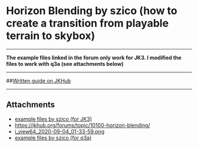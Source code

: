 # Horizon Blending by szico (how to create a transition from playable terrain to skybox)

---

**The example files linked in the forum only work for JK3. I modified the files to work with q3a (see attachments below)**

---

##[Written guide on JKHub](https://jkhub.org/forums/topic/10100-horizon-blending/)

---

## Attachments

- [example files by szico (for JK3)](https://files.jkhub.org/misc/tutorials/szico/szico_horizonblending.zip)
- https://jkhub.org/forums/topic/10100-horizon-blending/
- [i_view64_2020-09-04_01-33-59.png](https://trello.com/1/cards/5f517af099b9fd2e24e9c5bf/attachments/5f517d7eb64de984fd739647/download/i_view64_2020-09-04_01-33-59.png)
- [example files by szico (for q3a)](https://trello.com/1/cards/5f517af099b9fd2e24e9c5bf/attachments/5f80aad13f26576794cbf6e7/download/szico_horizonblending_q3a.zip)
